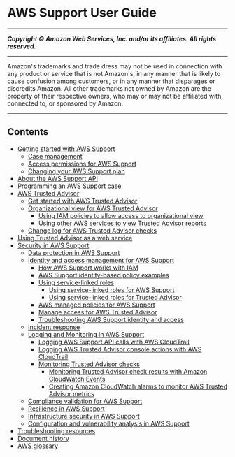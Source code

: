 # AWS Support User Guide

-----
*****Copyright &copy; Amazon Web Services, Inc. and/or its affiliates. All rights reserved.*****

-----
Amazon's trademarks and trade dress may not be used in 
     connection with any product or service that is not Amazon's, 
     in any manner that is likely to cause confusion among customers, 
     or in any manner that disparages or discredits Amazon. All other 
     trademarks not owned by Amazon are the property of their respective
     owners, who may or may not be affiliated with, connected to, or 
     sponsored by Amazon.

-----
## Contents
+ [Getting started with AWS Support](getting-started.md)
   + [Case management](case-management.md)
   + [Access permissions for AWS Support](accessing-support.md)
   + [Changing your AWS Support plan](changing-support-plans.md)
+ [About the AWS Support API](Welcome.md)
+ [Programming an AWS Support case](Case_Life_Cycle.md)
+ [AWS Trusted Advisor](trusted-advisor.md)
   + [Get started with AWS Trusted Advisor](get-started-with-aws-trusted-advisor.md)
   + [Organizational view for AWS Trusted Advisor](organizational-view.md)
      + [Using IAM policies to allow access to organizational view](organizational-view-iam-policies.md)
      + [Using other AWS services to view Trusted Advisor reports](use-other-aws-services-with-trusted-advisor-reports.md)
   + [Change log for AWS Trusted Advisor checks](aws-trusted-advisor-change-log.md)
+ [Using Trusted Advisor as a web service](trustedadvisor.md)
+ [Security in AWS Support](security.md)
   + [Data protection in AWS Support](data-protection.md)
   + [Identity and access management for AWS Support](security-iam.md)
      + [How AWS Support works with IAM](security_iam_service-with-iam.md)
      + [AWS Support identity-based policy examples](security_iam_id-based-policy-examples.md)
      + [Using service-linked roles](using-service-linked-roles-intro.md)
         + [Using service-linked roles for AWS Support](using-service-linked-roles-sup.md)
         + [Using service-linked roles for Trusted Advisor](using-service-linked-roles-ta.md)
      + [AWS managed policies for AWS Support](security-iam-awsmanpol.md)
      + [Manage access for AWS Trusted Advisor](security-trusted-advisor.md)
      + [Troubleshooting AWS Support identity and access](security_iam_troubleshoot.md)
   + [Incident response](incident-response.md)
   + [Logging and Monitoring in AWS Support](monitoring-overview.md)
      + [Logging AWS Support API calls with AWS CloudTrail](logging-using-cloudtrail.md)
      + [Logging AWS Trusted Advisor console actions with AWS CloudTrail](logging-using-cloudtrail-for-aws-trusted-advisor.md)
      + [Monitoring Trusted Advisor checks](cloudwatch-ta.md)
         + [Monitoring Trusted Advisor check results with Amazon CloudWatch Events](cloudwatch-events-ta.md)
         + [Creating Amazon CloudWatch alarms to monitor AWS Trusted Advisor metrics](cloudwatch-metrics-ta.md)
   + [Compliance validation for AWS Support](support-compliance.md)
   + [Resilience in AWS Support](disaster-recovery-resiliency.md)
   + [Infrastructure security in AWS Support](infrastructure-security.md)
   + [Configuration and vulnerability analysis in AWS Support](vulnerability-analysis-and-management.md)
+ [Troubleshooting resources](troubleshooting.md)
+ [Document history](History.md)
+ [AWS glossary](glossary.md)